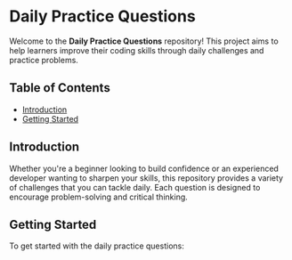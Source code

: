 # Daily Practice Questions

Welcome to the **Daily Practice Questions** repository! This project aims to help learners improve their coding skills through daily challenges and practice problems.

## Table of Contents

- [Introduction](#introduction)
- [Getting Started](#getting-started)

## Introduction

Whether you're a beginner looking to build confidence or an experienced developer wanting to sharpen your skills, this repository provides a variety of challenges that you can tackle daily. Each question is designed to encourage problem-solving and critical thinking.

## Getting Started

To get started with the daily practice questions:
